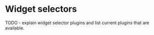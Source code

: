 # Widget selectors

TODO - explain widget selector plugins and list current plugins that are available.
